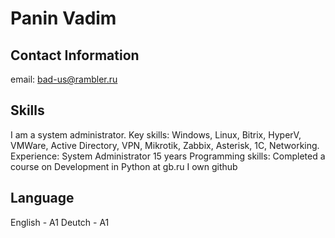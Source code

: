 # Panin Vadim

## Contact Information
email: bad-us@rambler.ru

## Skills
I am a system administrator. Key skills: Windows, Linux, Bitrix, HyperV, VMWare, Active Directory, VPN, Mikrotik, Zabbix, Asterisk, 1C, Networking.
Experience: System Administrator 15 years
Programming skills: Completed a course on Development in Python at gb.ru
I own github

## Language
English - A1
Deutch - A1
